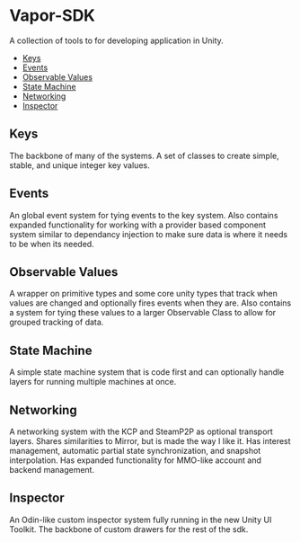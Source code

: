 # Vapor-SDK
A collection of tools to for developing application in Unity.

- [Keys](#keys)
- [Events](#events)
- [Observable Values](#observable-values)
- [State Machine](#state-machine)
- [Networking](#networking)
- [Inspector](#inspector)

## Keys
The backbone of many of the systems. A set of classes to create simple, stable, and unique integer key values.

## Events
An global event system for tying events to the key system.
Also contains expanded functionality for working with a provider based component system similar to dependancy injection to make sure data is where it needs to be when its needed.

## Observable Values
A wrapper on primitive types and some core unity types that track when values are changed and optionally fires events when they are.
Also contains a system for tying these values to a larger Observable Class to allow for grouped tracking of data.

## State Machine
A simple state machine system that is code first and can optionally handle layers for running multiple machines at once.

## Networking
A networking system with the KCP and SteamP2P as optional transport layers. Shares similarities to Mirror, but is made the way I like it.
Has interest management, automatic partial state synchronization, and snapshot interpolation.
Has expanded functionality for MMO-like account and backend management.

## Inspector
An Odin-like custom inspector system fully running in the new Unity UI Toolkit. The backbone of custom drawers for the rest of the sdk.